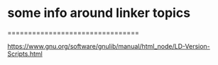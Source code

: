 # some info around linker topics
================================

https://www.gnu.org/software/gnulib/manual/html_node/LD-Version-Scripts.html
